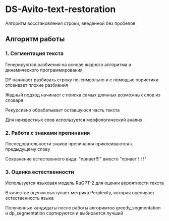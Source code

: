 # DS-Avito-text-restoration
Алгоритм восстановления строки, введённой без пробелов

## Алгоритм работы
### 1. Сегментация текста
Генерируются разбиения на основе жадного алгоритма и динамического программирования

DP начинает разбивать строку по-символьно и с помощью эвристики отсеивает плохие разбиения

Жадный подход начинает с поиска самых длинных возможных слов из словаря

Рекурсивно обрабатывает оставшуюся часть текста

Для неизвестных слов используется морфологический анализ

### 2. Работа с знаками препинания
Последовательности знаков препинания приклеиваются к предыдущему слову

Сохранение естественного вида: "привет!!!" вместо "привет ! ! !"

### 3. Оценка естественности
Используется языковая модель RuGPT-2 для оценки вероятности текста

В качестве оценки выступает метрика Perplexity, которая оценивает естественность языка

Полученные кандидаты после работы алгоримтов greedy_segmentation и dp_segmentation сортируются и выбирается лучший


